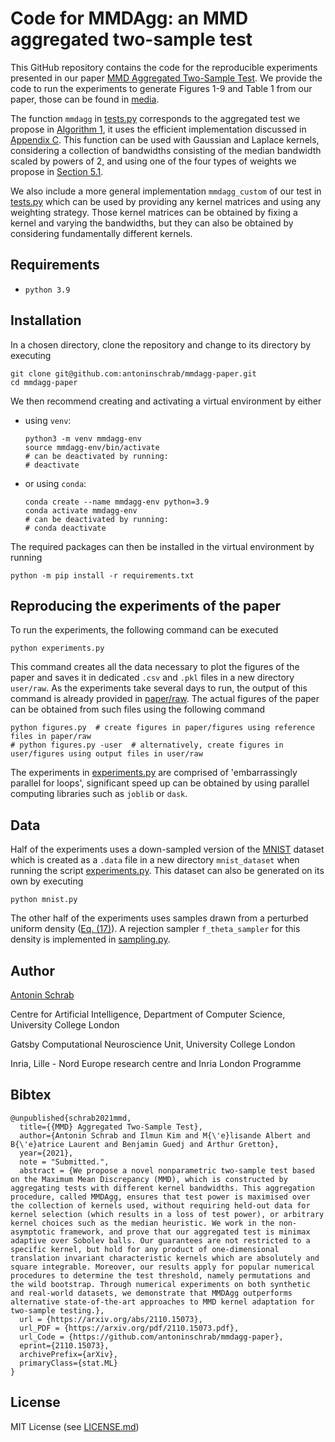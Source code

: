 # Code for MMDAgg: an MMD aggregated two-sample test

This GitHub repository contains the code for the reproducible experiments presented in our paper 
[MMD Aggregated Two-Sample Test](https://arxiv.org/abs/2110.15073).
We provide the code to run the experiments to generate Figures 1-9 and Table 1 from our paper, 
those can be found in [media](media). 

The function `mmdagg` in [tests.py](tests.py) corresponds to the aggregated test we propose
in [Algorithm 1](https://arxiv.org/pdf/2110.15073.pdf#page=17), it uses the efficient implementation
discussed in [Appendix C](https://arxiv.org/pdf/2110.15073.pdf#page=44).
This function can be used with Gaussian and Laplace kernels, considering 
a collection of bandwidths consisting of the median bandwidth scaled by powers of 2, and
using one of the four types of weights we propose in [Section 5.1](https://arxiv.org/pdf/2110.15073.pdf#page=22).

We also include a more general implementation `mmdagg_custom` of our test in [tests.py](tests.py) which can be used 
by providing any kernel matrices and using any weighting strategy.
Those kernel matrices can be obtained by fixing a kernel and varying the bandwidths, 
but they can also be obtained by considering fundamentally different kernels.

## Requirements
- `python 3.9`

## Installation

In a chosen directory, clone the repository and change to its directory by executing 
```
git clone git@github.com:antoninschrab/mmdagg-paper.git
cd mmdagg-paper
```
We then recommend creating and activating a virtual environment by either 
- using `venv`:
  ```
  python3 -m venv mmdagg-env
  source mmdagg-env/bin/activate
  # can be deactivated by running:
  # deactivate
  ```
- or using `conda`:
  ```
  conda create --name mmdagg-env python=3.9
  conda activate mmdagg-env
  # can be deactivated by running:
  # conda deactivate
  ```
The required packages can then be installed in the virtual environment by running
```
python -m pip install -r requirements.txt
```

## Reproducing the experiments of the paper

To run the experiments, the following command can be executed
```
python experiments.py 
```
This command creates all the data necessary to plot the figures of the paper and saves it in dedicated `.csv` and `.pkl` files 
in a new directory `user/raw`.
As the experiments take several days to run, the output of this command is already provided in [paper/raw](paper/raw).
The actual figures of the paper can be obtained from such files using the following command 
```
python figures.py  # create figures in paper/figures using reference files in paper/raw
# python figures.py -user  # alternatively, create figures in user/figures using output files in user/raw
```
The experiments in [experiments.py](experiments.py) are comprised of 'embarrassingly parallel for loops', significant speed up can be obtained by using 
parallel computing libraries such as `joblib` or `dask`.

## Data

Half of the experiments uses a down-sampled version of the [MNIST](http://yann.lecun.com/exdb/mnist/) dataset which is created as a `.data` file in a new directory `mnist_dataset` when running the script [experiments.py](experiments.py). 
This dataset can also be generated on its own by executing 
```
python mnist.py
```
The other half of the experiments uses samples drawn from a perturbed uniform density ([Eq. (17)](https://arxiv.org/pdf/2110.15073.pdf#page=27)).
A rejection sampler `f_theta_sampler` for this density is implemented in [sampling.py](sampling.py).

## Author

[Antonin Schrab](https://antoninschrab.github.io)

Centre for Artificial Intelligence, Department of Computer Science, University College London

Gatsby Computational Neuroscience Unit, University College London

Inria, Lille - Nord Europe research centre and Inria London Programme

## Bibtex

```
@unpublished{schrab2021mmd,
  title={{MMD} Aggregated Two-Sample Test},
  author={Antonin Schrab and Ilmun Kim and M{\'e}lisande Albert and B{\'e}atrice Laurent and Benjamin Guedj and Arthur Gretton},
  year={2021},
  note = "Submitted.",
  abstract = {We propose a novel nonparametric two-sample test based on the Maximum Mean Discrepancy (MMD), which is constructed by aggregating tests with different kernel bandwidths. This aggregation procedure, called MMDAgg, ensures that test power is maximised over the collection of kernels used, without requiring held-out data for kernel selection (which results in a loss of test power), or arbitrary kernel choices such as the median heuristic. We work in the non-asymptotic framework, and prove that our aggregated test is minimax adaptive over Sobolev balls. Our guarantees are not restricted to a specific kernel, but hold for any product of one-dimensional translation invariant characteristic kernels which are absolutely and square integrable. Moreover, our results apply for popular numerical procedures to determine the test threshold, namely permutations and the wild bootstrap. Through numerical experiments on both synthetic and real-world datasets, we demonstrate that MMDAgg outperforms alternative state-of-the-art approaches to MMD kernel adaptation for two-sample testing.},
  url = {https://arxiv.org/abs/2110.15073},
  url_PDF = {https://arxiv.org/pdf/2110.15073.pdf},
  url_Code = {https://github.com/antoninschrab/mmdagg-paper},
  eprint={2110.15073},
  archivePrefix={arXiv},
  primaryClass={stat.ML}
}
```

## License

MIT License (see [LICENSE.md](LICENSE.md))
